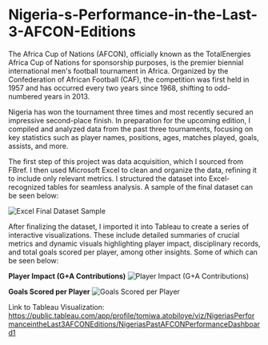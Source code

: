 # Nigeria-s-Performance-in-the-Last-3-AFCON-Editions

The Africa Cup of Nations (AFCON), officially known as the TotalEnergies Africa Cup of Nations for sponsorship purposes, is the premier biennial international men's football tournament in Africa. Organized by the Confederation of African Football (CAF), the competition was first held in 1957 and has occurred every two years since 1968, shifting to odd-numbered years in 2013.

Nigeria has won the tournament three times and most recently secured an impressive second-place finish. In preparation for the upcoming edition, I compiled and analyzed data from the past three tournaments, focusing on key statistics such as player names, positions, ages, matches played, goals, assists, and more.

The first step of this project was data acquisition, which I sourced from FBref. I then used Microsoft Excel to clean and organize the data, refining it to include only relevant metrics. I structured the dataset into Excel-recognized tables for seamless analysis. A sample of the final dataset can be seen below:

![Excel Final Dataset Sample](https://github.com/user-attachments/assets/9b9095df-3aa0-4fb5-a0ce-6fd6ebec5fc8)

After finalizing the dataset, I imported it into Tableau to create a series of interactive visualizations. These include detailed summaries of crucial metrics and dynamic visuals highlighting player impact, disciplinary records, and total goals scored per player, among other insights. Some of which can be seen below:

**Player Impact (G+A Contributions)**
![Player Impact (G+A Contributions)](https://github.com/user-attachments/assets/c2b378f1-5edb-4f57-a696-51f1c350e99c)

**Goals Scored per Player**
![Goals Scored per Player](https://github.com/user-attachments/assets/b1270d53-e71e-45f4-befb-1eb685f11cb9)


Link to Tableau Visualization:
https://public.tableau.com/app/profile/tomiwa.atobiloye/viz/NigeriasPerformanceintheLast3AFCONEditions/NigeriasPastAFCONPerformanceDashboard1
